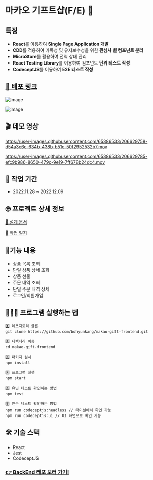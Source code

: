# 마카오 기프트샵(F/E) 🎁

## 특징
- **React**를 이용하여 **Single Page Application 개발**
- **CDD**를 적용하여 가독성 및 유지보수성을 위한 **관심사 별 컴포넌트 분리**
- **MicroStore**를 활용하여 전역 상태 관리
- **React Testing Library**를 이용하여 컴포넌트 **단위 테스트 작성**
- **CodeceptJS**를 이용하여 **E2E 테스트 작성**

## [🔗 배포 링크](https://bohyunkang.github.io/makao-gift-frontend)

![image](https://user-images.githubusercontent.com/65386533/206635384-31f7b845-6fad-4c8c-a451-32c3ee229678.png)

![image](https://img1.daumcdn.net/thumb/R1280x0/?scode=mtistory2&fname=https%3A%2F%2Fblog.kakaocdn.net%2Fdn%2F7tCg3%2FbtrTgRwPC1T%2FlwokYAPRKU3mxx3KsHg7M1%2Fimg.png)


## 🎬 데모 영상
https://user-images.githubusercontent.com/65386533/206629758-d54a3c6c-634b-438b-b51c-50f2952532b7.mov

https://user-images.githubusercontent.com/65386533/206629785-efc9b986-8650-479c-9e19-7ff678b24dc4.mov

## 📆 작업 기간
- 2022.11.28 ~ 2022.12.09

## 🤓 프로젝트 상세 정보
[🔗 설계 문서](https://bohyunkang.notion.site/f31ea3f239ba43619cdce0a98c555ed2)

[🔗 작업 일지](https://bohyunkang.notion.site/44dd9743cf8c47bab976f192fa8fc1bb)

## 📝기능 내용
- 상품 목록 조회
- 단일 상품 상세 조회
- 상품 선물
- 주문 내역 조회
- 단일 주문 내역 상세
- 로그인/회원가입

## 👩🏻‍💻 프로그램 실행하는 법
```
1️⃣ 레포지토리 클론
git clone https://github.com/bohyunkang/makao-gift-frontend.git

2️⃣ 디렉터리 이동
cd makao-gift-frontend

3️⃣ 패키지 설치
npm install

4️⃣ 프로그램 실행
npm start

5️⃣ 유닛 테스트 확인하는 방법
npm test

6️⃣ 인수 테스트 확인하는 방법
npm run codeceptjs:headless // 터미널에서 확인 가능
npm run codeceptjs:ui // UI 화면으로 확인 가능
```

## 🛠 기술 스택
- React
- Jest
- CodeceptJS

### [👉 BackEnd 레포 보러 가기!](https://github.com/bohyunkang/makao-gift-backend)
